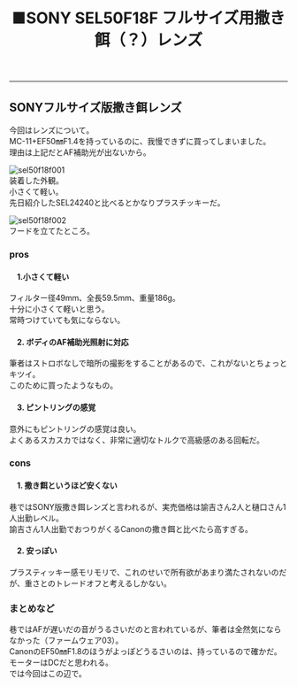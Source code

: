 ﻿---
layout: post
title: ■SONY SEL50F18F フルサイズ用撒き餌（？）レンズ
---
---

## **SONYフルサイズ版撒き餌レンズ**
今回はレンズについて。  
MC-11+EF50㎜F1.4を持っているのに、我慢できずに買ってしまいました。  
理由は上記だとAF補助光が出ないから。  

![sel50f18f001](https://beni2nd.github.io/images/sel50f18f001.jpg)  
装着した外観。  
小さくて軽い。  
先日紹介したSEL24240と比べるとかなりプラスチッキーだ。  

![sel50f18f002](https://beni2nd.github.io/images/sel50f18f002.jpg)  
フードを立てたところ。  


### **pros**

#### 　1.小さくて軽い
フィルター径49mm、全長59.5mm、重量186g。  
十分に小さくて軽いと思う。  
常時つけていても気にならない。  

#### 　2. ボディのAF補助光照射に対応
筆者はストロボなしで暗所の撮影をすることがあるので、これがないとちょっとキツイ。  
このために買ったようなもの。  

#### 　3. ピントリングの感覚
意外にもピントリングの感覚は良い。  
よくあるスカスカではなく、非常に適切なトルクで高級感のある回転だ。  

### **cons**

#### 　1. 撒き餌というほど安くない
巷ではSONY版撒き餌レンズと言われるが、実売価格は諭吉さん2人と樋口さん1人出勤レベル。  
諭吉さん1人出勤でおつりがくるCanonの撒き餌と比べたら高すぎる。  

#### 　2. 安っぽい
プラスティッキー感モリモリで、これのせいで所有欲があまり満たされないのだが、重さとのトレードオフと考えるしかない。  


### **まとめなど**
巷ではAFが遅いだの音がうるさいだのと言われているが、筆者は全然気にならなかった（ファームウェア03）。  
CanonのEF50㎜F1.8のほうがよっぽどうるさいのは、持っているので確かだ。  
モーターはDCだと思われる。  
では今回はこの辺で。
